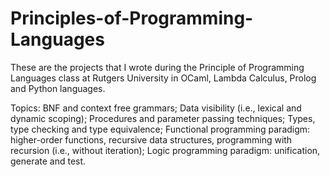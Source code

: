 # Principles-of-Programming-Languages

These are the projects that I wrote during the Principle of Programming Languages class at Rutgers University in OCaml, Lambda Calculus, Prolog and Python languages. 


Topics:
BNF and context free grammars; Data visibility (i.e., lexical and dynamic scoping);  Procedures and  parameter passing techniques; Types, type checking and type equivalence; Functional programming paradigm: higher-order functions, recursive data structures, programming with recursion (i.e., without iteration);  Logic programming paradigm:  unification, generate and test.
